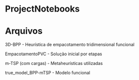 # ProjectNotebooks
<h1>Arquivos</h1>
<p>3D-BPP - Heurística de empacotamento tridimensional funcional</p>
<p>EmpacotamentoPVC - Solução inicial por etapas</p>
<p>m-TSP (com cargas) - Metaheurísticas utilizadas</p>
<p>true_model_BPP-mTSP - Modelo funcional</p>

